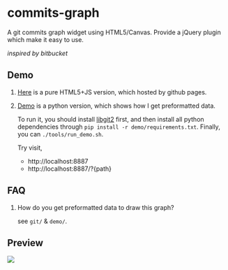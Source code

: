 # commits-graph

A git commits graph widget using HTML5/Canvas.
Provide a jQuery plugin which make it easy to use.

*inspired by bitbucket*

## Demo

1. [Here](http://oct.tclh123.com/commits-graph/) is a pure HTML5+JS version, which hosted by github pages.
2. [Demo](https://github.com/tclh123/commits-graph/tree/master/demo) is a python version, which shows how I get preformatted data.

    To run it, you should install [libgit2](https://github.com/libgit2/pygit2) first, and then install all python dependencies through `pip install -r demo/requirements.txt`.
    Finally, you can `./tools/run_demo.sh`.

    Try visit,
    - http://localhost:8887
    - http://localhost:8887/?{path}

## FAQ

1. How do you get preformatted data to draw this graph?

    see `git/` & `demo/`.

## Preview

![](https://raw2.github.com/tclh123/commits-graph/master/ScreenShot.png)
